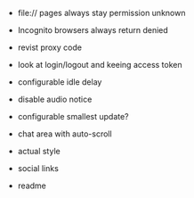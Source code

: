 - file:// pages always stay permission unknown
- Incognito browsers always return denied

- revist proxy code
- look at login/logout and keeing access token
- configurable idle delay
- disable audio notice
- configurable smallest update?
- chat area with auto-scroll
- actual style
- social links
- readme
